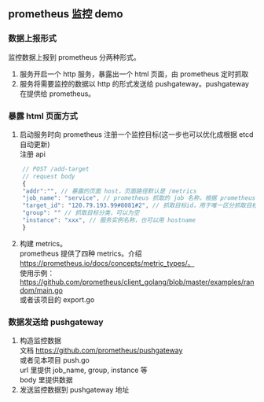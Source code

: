 ## prometheus 监控 demo

### 数据上报形式
监控数据上报到 prometheus 分两种形式。
1. 服务开启一个 http 服务，暴露出一个 html 页面，由 prometheus 定时抓取
2. 服务将需要监控的数据以 http 的形式发送给 pushgateway。pushgateway 在提供给 prometheus。

### 暴露 html 页面方式
1. 启动服务时向 prometheus 注册一个监控目标(这一步也可以优化成根据 etcd 自动更新)  
注册 api
```javascript
    // POST /add-target
    // request body
    {
	"addr":"", // 暴露的页面 host，页面路径默认是 /metrics
    "job_name": "service", // prometheus 抓取的 job 名称，根据 prometheus 配置获得,(可以理解为顶级分类)
	"target_id": "120.79.193.99#8081#2", // 抓取目标id，用于唯一区分抓取目标，可以用 hostname+端口的形式
	"group": "" // 抓取目标分类，可以为空
    "instance": "xxx", // 服务实例名称，也可以用 hostname
    }
```
2. 构建 metrics。  
prometheus 提供了四种 metrics。介绍 https://prometheus.io/docs/concepts/metric_types/。  
使用示例：  
https://github.com/prometheus/client_golang/blob/master/examples/random/main.go  
或者该项目的 export.go  

### 数据发送给 pushgateway
1. 构造监控数据  
文档 https://github.com/prometheus/pushgateway  
或者见本项目 push.go  
url 里提供 job_name, group, instance 等  
body 里提供数据   
2. 发送监控数据到 pushgateway 地址 
